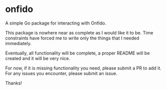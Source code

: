 # onfido
A simple Go package for interacting with Onfido.

This package is nowhere near as complete as I would like it to be. Time constraints have forced me to write only the things that I needed immediately.

Eventually, all functionality will be complete, a proper README will be created and it will be very nice.

For now, if it is missing functionality you need, please submit a PR to add it. For any issues you encounter, please submit an issue.

Thanks!
